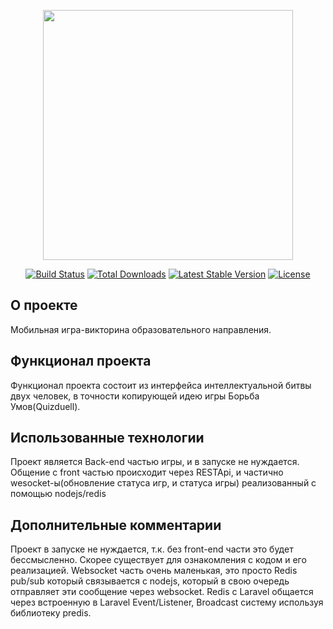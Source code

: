 <p align="center"><img src="https://res.cloudinary.com/dtfbvvkyp/image/upload/v1566331377/laravel-logolockup-cmyk-red.svg" width="400"></p>

<p align="center">
<a href="https://travis-ci.org/laravel/framework"><img src="https://travis-ci.org/laravel/framework.svg" alt="Build Status"></a>
<a href="https://packagist.org/packages/laravel/framework"><img src="https://poser.pugx.org/laravel/framework/d/total.svg" alt="Total Downloads"></a>
<a href="https://packagist.org/packages/laravel/framework"><img src="https://poser.pugx.org/laravel/framework/v/stable.svg" alt="Latest Stable Version"></a>
<a href="https://packagist.org/packages/laravel/framework"><img src="https://poser.pugx.org/laravel/framework/license.svg" alt="License"></a>
</p>

## О проекте

Мобильная игра-викторина образовательного направления.

## Функционал проекта

Функционал проекта состоит из интерфейса интеллектуальной битвы двух человек, в точности копирующей идею игры Борьба Умов(Quizduell).

## Использованные технологии

Проект является Back-end частью игры, и в запуске не нуждается. Общение с front частью происходит через RESTApi, и частично wesocket-ы(обновление статуса игр, и статуса игры) реализованный с помощью nodejs/redis

## Дополнительные комментарии

Проект в запуске не нуждается, т.к. без front-end части это будет бессмысленно. Скорее существует для ознакомления с кодом и его реализацией. Websocket часть очень маленькая, это просто Redis pub/sub который связывается с nodejs, который в свою очередь отправляет эти сообщение через websocket. Redis c Laravel общается через встроенную в Laravel Event/Listener, Broadcast систему используя библиотеку predis.
